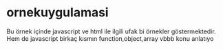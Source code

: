 ﻿# ornekuygulamasi
Bu örnek içinde javascript ve html ile ilgili ufak bi örnekler göstermektedir. Hem de javascript birkaç kısmın function,object,array vbbb konu anlatıyo
